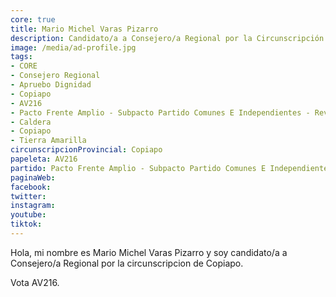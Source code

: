 ```yaml
---
core: true
title: Mario Michel Varas Pizarro
description: Candidato/a a Consejero/a Regional por la Circunscripción de Copiapo
image: /media/ad-profile.jpg
tags:
- CORE
- Consejero Regional
- Apruebo Dignidad
- Copiapo
- AV216
- Pacto Frente Amplio - Subpacto Partido Comunes E Independientes - Revolucion Democratica
- Caldera
- Copiapo
- Tierra Amarilla
circunscripcionProvincial: Copiapo
papeleta: AV216
partido: Pacto Frente Amplio - Subpacto Partido Comunes E Independientes - Revolucion Democratica
paginaWeb:
facebook:
twitter:
instagram:
youtube:
tiktok:
---
```

Hola, mi nombre es Mario Michel Varas Pizarro y soy candidato/a a Consejero/a Regional por la circunscripcion de Copiapo.

Vota AV216.
